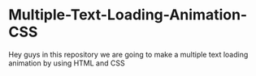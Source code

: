 # Multiple-Text-Loading-Animation-CSS
Hey guys in this repository we are going to make a multiple text loading animation by using HTML and CSS
